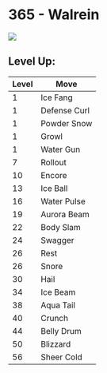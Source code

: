 # 365 - Walrein
![][365]

## Level Up:

Level | Move
---   | ---
  1   | Ice Fang
  1   | Defense Curl
  1   | Powder Snow
  1   | Growl
  1   | Water Gun
  7   | Rollout
 10   | Encore
 13   | Ice Ball
 16   | Water Pulse
 19   | Aurora Beam
 22   | Body Slam
 24   | Swagger
 26   | Rest
 26   | Snore
 30   | Hail
 34   | Ice Beam
 38   | Aqua Tail
 40   | Crunch
 44   | Belly Drum
 50   | Blizzard
 56   | Sheer Cold



[365]: /img/pokemon/365.png
